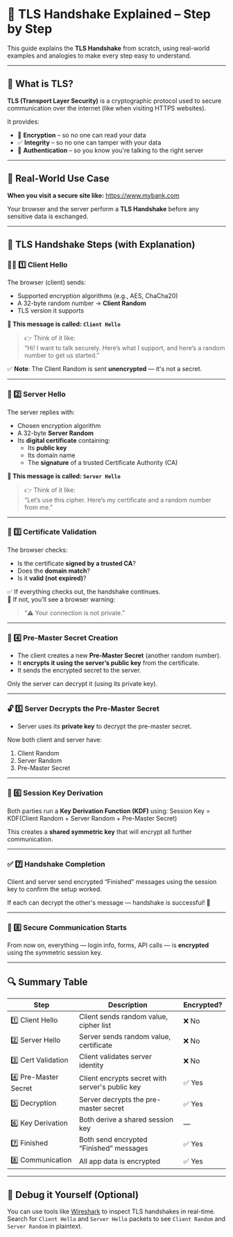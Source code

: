 # 🔐 TLS Handshake Explained – Step by Step

This guide explains the **TLS Handshake** from scratch, using real-world examples and analogies to make every step easy to understand.

---

## 📌 What is TLS?

**TLS (Transport Layer Security)** is a cryptographic protocol used to secure communication over the internet (like when visiting HTTPS websites).

It provides:

- 🔐 **Encryption** – so no one can read your data
- ✅ **Integrity** – so no one can tamper with your data
- 👤 **Authentication** – so you know you're talking to the right server

---

## 🧠 Real-World Use Case

**When you visit a secure site like:**
https://www.mybank.com

Your browser and the server perform a **TLS Handshake** before any sensitive data is exchanged.

---

## 🤝 TLS Handshake Steps (with Explanation)

### 🧑‍💻 1️⃣ Client Hello

The browser (client) sends:

- Supported encryption algorithms (e.g., AES, ChaCha20)
- A 32-byte random number → **Client Random**
- TLS version it supports

**📨 This message is called: `Client Hello`**

> 👉 Think of it like:  
> “Hi! I want to talk securely. Here’s what I support, and here’s a random number to get us started.”

✅ **Note**: The Client Random is sent **unencrypted** — it's not a secret.

---

### 🏦 2️⃣ Server Hello

The server replies with:

- Chosen encryption algorithm
- A 32-byte **Server Random**
- Its **digital certificate** containing:
  - Its **public key**
  - Its domain name
  - The **signature** of a trusted Certificate Authority (CA)

**📨 This message is called: `Server Hello`**

> 👉 Think of it like:  
> “Let’s use this cipher. Here’s my certificate and a random number from me.”

---

### 🔐 3️⃣ Certificate Validation

The browser checks:

- Is the certificate **signed by a trusted CA**?
- Does the **domain match**?
- Is it **valid (not expired)**?

✅ If everything checks out, the handshake continues.  
🛑 If not, you’ll see a browser warning:  
> “⚠️ Your connection is not private.”

---

### 🔏 4️⃣ Pre-Master Secret Creation

- The client creates a new **Pre-Master Secret** (another random number).
- It **encrypts it using the server’s public key** from the certificate.
- It sends the encrypted secret to the server.

Only the server can decrypt it (using its private key).

---

### 🔓 5️⃣ Server Decrypts the Pre-Master Secret

- Server uses its **private key** to decrypt the pre-master secret.

Now both client and server have:

1. Client Random
2. Server Random
3. Pre-Master Secret

---

### 🔑 6️⃣ Session Key Derivation

Both parties run a **Key Derivation Function (KDF)** using: Session Key = KDF(Client Random + Server Random + Pre-Master Secret)


This creates a **shared symmetric key** that will encrypt all further communication.

---

### ✅ 7️⃣ Handshake Completion

Client and server send encrypted “Finished” messages using the session key to confirm the setup worked.

If each can decrypt the other's message — handshake is successful! 🎉

---

### 🔐 8️⃣ Secure Communication Starts

From now on, everything — login info, forms, API calls — is **encrypted** using the symmetric session key.

---

## 🔍 Summary Table

| Step | Description | Encrypted? |
|------|-------------|------------|
| 1️⃣ Client Hello | Client sends random value, cipher list | ❌ No |
| 2️⃣ Server Hello | Server sends random value, certificate | ❌ No |
| 3️⃣ Cert Validation | Client validates server identity | ❌ No |
| 4️⃣ Pre-Master Secret | Client encrypts secret with server's public key | ✅ Yes |
| 5️⃣ Decryption | Server decrypts the pre-master secret | ✅ Yes |
| 6️⃣ Key Derivation | Both derive a shared session key | — |
| 7️⃣ Finished | Both send encrypted “Finished” messages | ✅ Yes |
| 8️⃣ Communication | All app data is encrypted | ✅ Yes |

---

## 🧪 Debug it Yourself (Optional)

You can use tools like [Wireshark](https://www.wireshark.org/) to inspect TLS handshakes in real-time.  
Search for `Client Hello` and `Server Hello` packets to see `Client Random` and `Server Random` in plaintext.




